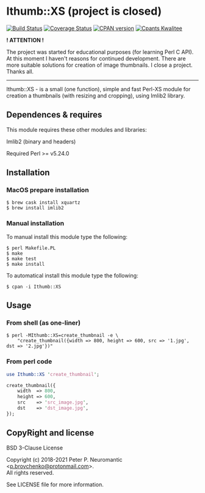 # Ithumb::XS (project is closed)

[![Build Status](https://travis-ci.com/ChaoticEvil/p5-ithumb-xs.svg?branch=master)](https://travis-ci.com/ChaoticEvil/p5-ithumb-xs)
[![Coverage Status](https://coveralls.io/repos/github/ChaoticEvil/p5-ithumb-xs/badge.svg?branch=master)](https://coveralls.io/github/ChaoticEvil/p5-ithumb-xs?branch=master)
[![CPAN version](https://badge.fury.io/pl/Ithumb-XS.svg)](https://badge.fury.io/pl/Ithumb-XS)
[![Cpants Kwalitee](https://cpants.cpanauthors.org/release/BRDUCH/Ithumb-XS-0.5.5.svg)](https://cpants.cpanauthors.org/release/BRDUCH/Ithumb-XS-0.5.5)

**! ATTENTION !**

The project was started for educational purposes (for learning Perl C API).
At this moment I haven't reasons for continued development.
There are more suitable solutions for creation of image thumbnails.
I close a project. Thanks all.

---

Ithumb::XS - is a small (one function), simple and fast Perl-XS module
for creation a thumbnails (with resizing and cropping), using Imlib2 library.

## Dependences & requires

This module requires these other modules and libraries:

  Imlib2 (binary and headers)

Required Perl >= v5.24.0

## Installation

### MacOS prepare installation

```
$ brew cask install xquartz
$ brew install imlib2
```

### Manual installation

To manual install this module type the following:

```
$ perl Makefile.PL
$ make
$ make test
$ make install
```

To automatical install this module type the following:

```
$ cpan -i Ithumb::XS
```

## Usage

### From shell (as one-liner)

```
$ perl -MIthumb::XS=create_thumbnail -e \
    "create_thumbnail({width => 800, height => 600, src => '1.jpg', dst => '2.jpg'})"
```

### From perl code

```perl
use Ithumb::XS 'create_thumbnail';

create_thumbnail({
    width  => 800,
    height => 600,
    src    => 'src_image.jpg',
    dst    => 'dst_image.jpg',
});
```

## CopyRight and license

BSD 3-Clause License

Copyright (c) 2018-2021 Peter P. Neuromantic \<p.brovchenko@protonmail.com\>.\
All rights reserved.

See LICENSE file for more information.
